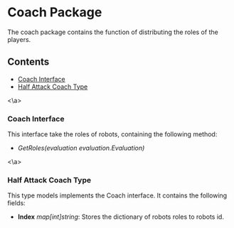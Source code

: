 # Coach Package

The coach package contains the function of distributing the roles of the players.

## Contents

- [Coach Interface](#cch)
- [Half Attack Coach Type](#hact)

<a name="cch"><\a>

### Coach Interface

This interface take the roles of robots, containing the following method:

- *GetRoles(evaluation evaluation.Evaluation)*

<a name="hact"><\a>

### Half Attack Coach Type

This type models implements the Coach interface. It contains the following fields:

- **Index** *map[int]string*: Stores the dictionary of robots roles to robots id.

